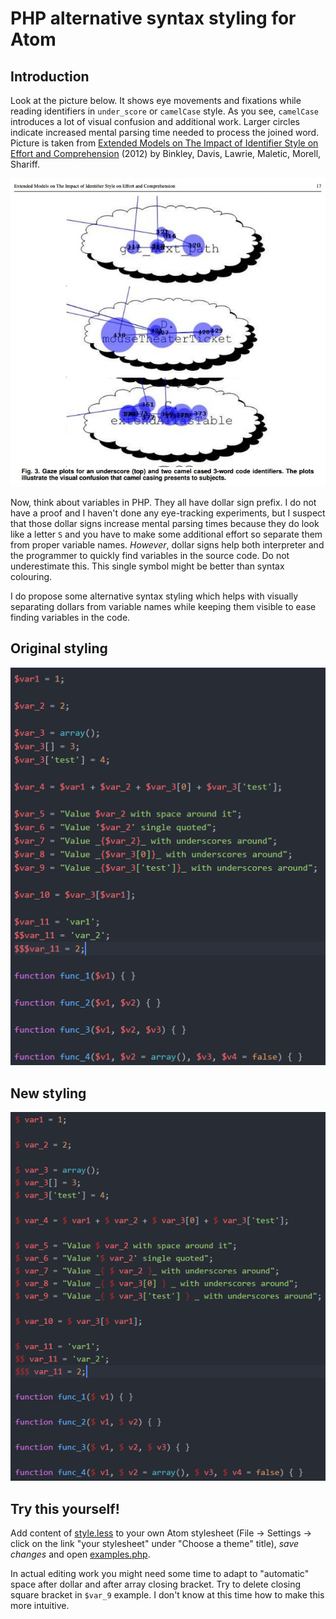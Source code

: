 # PHP alternative syntax styling for Atom

## Introduction

Look at the picture below. It shows eye movements and fixations while reading identifiers in `under_score` or `camelCase` style. As you see, `camelCase` introduces a lot of visual confusion and additional work. Larger circles indicate increased mental parsing time needed to process the joined word. Picture is taken from [Extended Models on The Impact of Identifier Style on Effort and Comprehension](http://www.cs.loyola.edu/~binkley/papers/tr-loy110720.pdf) (2012) by Binkley, Davis, Lawrie, Maletic, Morell, Shariff.

![Gaze plots for underscore and camel-case naming styles](images/eyetracking.jpg)

Now, think about variables in PHP. They all have dollar sign prefix. I do not have a proof and I haven't done any eye-tracking experiments, but I suspect that those dollar signs increase mental parsing times because they do look like a letter `S` and you have to make some additional effort so separate them from proper variable names. *However*, dollar signs help both interpreter and the programmer to quickly find variables in the source code. Do not underestimate this. This single symbol might be better than syntax colouring.

I do propose some alternative syntax styling which helps with visually separating dollars from variable names while keeping them visible to ease finding variables in the code.

## Original styling

![Original Atom styling](images/before.png)

## New styling

![New Atom styling](images/after.png)

## Try this yourself!

Add content of [style.less](style.less) to your own Atom stylesheet (File -> Settings -> click on the link "your stylesheet" under "Choose a theme" title), *save changes* and open [examples.php](examples.php).

In actual editing work you might need some time to adapt to "automatic" space after dollar and after array closing bracket. Try to delete closing square bracket in `$var_9` example. I don't know at this time how to make this more intuitive.
